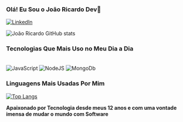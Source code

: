 ### Olá! Eu Sou o João Ricardo Dev👋


[![LinkedIn](https://img.shields.io/badge/LinkedIn-0077B5?style=for-the-badge&logo=linkedin&logoColor=white)](https://www.linkedin.com/in/jo%C3%A3o-ricardo-diniz-barbanti/)


![João Ricardo GitHub stats](https://github-readme-stats.vercel.app/api?username=JoaoRicardo2005&show_icons=true&theme=radical)



### Tecnologias Que Mais Uso no Meu Dia a Dia

<div style="display: inline_block"><br/>

<img align="center" alt="JavaScript" src="https://img.shields.io/badge/JavaScript-323330?style=for-the-badge&logo=javascript&logoColor=F7DF1E">
<img align="center" alt="NodeJS" src="https://img.shields.io/badge/Node.js-43853D?style=for-the-badge&logo=node.js&logoColor=white">
<img align="center" alt="MongoDb" src="https://img.shields.io/badge/MongoDB-4EA94B?style=for-the-badge&logo=mongodb&logoColor=white">

</div>

### Linguagens Mais Usadas Por Mim

[![Top Langs](https://github-readme-stats.vercel.app/api/top-langs/?username=joaobarbanti)](https://github.com/anuraghazra/github-readme-stats)


<strong>Apaixonado por Tecnologia desde meus 12 anos e com uma vontade imensa de mudar o mundo com Software</strong>

